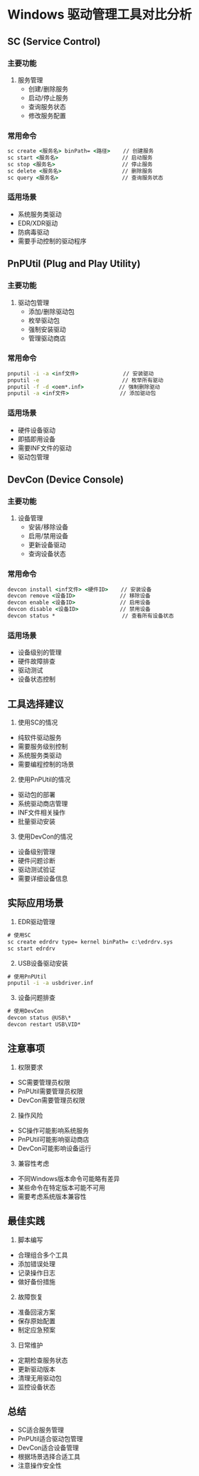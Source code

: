 # Windows 驱动管理工具对比分析

## SC (Service Control)

### 主要功能
1. 服务管理
   - 创建/删除服务
   - 启动/停止服务
   - 查询服务状态
   - 修改服务配置

### 常用命令
```cmd
sc create <服务名> binPath= <路径>    // 创建服务
sc start <服务名>                    // 启动服务
sc stop <服务名>                     // 停止服务
sc delete <服务名>                   // 删除服务
sc query <服务名>                    // 查询服务状态
```

### 适用场景
- 系统服务类驱动
- EDR/XDR驱动
- 防病毒驱动
- 需要手动控制的驱动程序

## PnPUtil (Plug and Play Utility)

### 主要功能
1. 驱动包管理
   - 添加/删除驱动包
   - 枚举驱动包
   - 强制安装驱动
   - 管理驱动商店

### 常用命令
```cmd
pnputil -i -a <inf文件>              // 安装驱动
pnputil -e                          // 枚举所有驱动
pnputil -f -d <oem*.inf>           // 强制删除驱动
pnputil -a <inf文件>                // 添加驱动包
```

### 适用场景
- 硬件设备驱动
- 即插即用设备
- 需要INF文件的驱动
- 驱动包管理

## DevCon (Device Console)

### 主要功能
1. 设备管理
   - 安装/移除设备
   - 启用/禁用设备
   - 更新设备驱动
   - 查询设备状态

### 常用命令
```cmd
devcon install <inf文件> <硬件ID>    // 安装设备
devcon remove <设备ID>              // 移除设备
devcon enable <设备ID>              // 启用设备
devcon disable <设备ID>             // 禁用设备
devcon status *                     // 查看所有设备状态
```

### 适用场景
- 设备级别的管理
- 硬件故障排查
- 驱动测试
- 设备状态控制

## 工具选择建议

1. 使用SC的情况
- 纯软件驱动服务
- 需要服务级别控制
- 系统服务类驱动
- 需要编程控制的场景

2. 使用PnPUtil的情况
- 驱动包的部署
- 系统驱动商店管理
- INF文件相关操作
- 批量驱动安装

3. 使用DevCon的情况
- 设备级别管理
- 硬件问题诊断
- 驱动测试验证
- 需要详细设备信息

## 实际应用场景

1. EDR驱动管理
```cmd
# 使用SC
sc create edrdrv type= kernel binPath= c:\edrdrv.sys
sc start edrdrv
```

2. USB设备驱动安装
```cmd
# 使用PnPUtil
pnputil -i -a usbdriver.inf
```

3. 设备问题排查
```cmd
# 使用DevCon
devcon status @USB\*
devcon restart USB\VID*
```

## 注意事项

1. 权限要求
- SC需要管理员权限
- PnPUtil需要管理员权限
- DevCon需要管理员权限

2. 操作风险
- SC操作可能影响系统服务
- PnPUtil可能影响驱动商店
- DevCon可能影响设备运行

3. 兼容性考虑
- 不同Windows版本命令可能略有差异
- 某些命令在特定版本可能不可用
- 需要考虑系统版本兼容性

## 最佳实践

1. 脚本编写
- 合理组合多个工具
- 添加错误处理
- 记录操作日志
- 做好备份措施

2. 故障恢复
- 准备回滚方案
- 保存原始配置
- 制定应急预案

3. 日常维护
- 定期检查服务状态
- 更新驱动版本
- 清理无用驱动包
- 监控设备状态

## 总结
- SC适合服务管理
- PnPUtil适合驱动包管理
- DevCon适合设备管理
- 根据场景选择合适工具
- 注意操作安全性